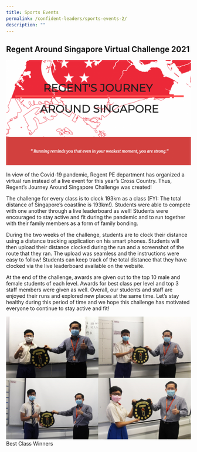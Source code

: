 ```yaml
---
title: Sports Events
permalink: /confident-leaders/sports-events-2/
description: ""
---
```


Regent Around Singapore Virtual Challenge 2021
----------------------------------------------

![](/images/Virtual-Run-Banner-1024x582.png)

In view of the Covid-19 pandemic, Regent PE department has organized a virtual run instead of a live event for this year’s Cross Country. Thus, Regent’s Journey Around Singapore Challenge was created!

The challenge for every class is to clock 193km as a class (FYI: The total distance of Singapore’s coastline is 193km!). Students were able to compete with one another through a live leaderboard as well! Students were encouraged to stay active and fit during the pandemic and to run together with their family members as a form of family bonding. 

During the two weeks of the challenge, students are to clock their distance using a distance tracking application on his smart phones. Students will then upload their distance clocked during the run and a screenshot of the route that they ran. The upload was seamless and the instructions were easy to follow! Students can keep track of the total distance that they have clocked via the live leaderboard available on the website.

At the end of the challenge, awards are given out to the top 10 male and female students of each level. Awards for best class per level and top 3 staff members were given as well. Overall, our students and staff are enjoyed their runs and explored new places at the same time. Let’s stay healthy during this period of time and we hope this challenge has motivated everyone to continue to stay active and fit!

![](/images/Virtual-Run-Winner-Collage-1024x681.png)
Best Class Winners
